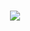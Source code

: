 <h1 align="center">
  <a href="https://sunguoqi.com/">
    <img src="https://readme-typing-svg.herokuapp.com/?lines=console.log(%22Hello%2C%20World!%22);为了课设而整的一个简化版blog&center=true&size=27">
  </a>
</h1>